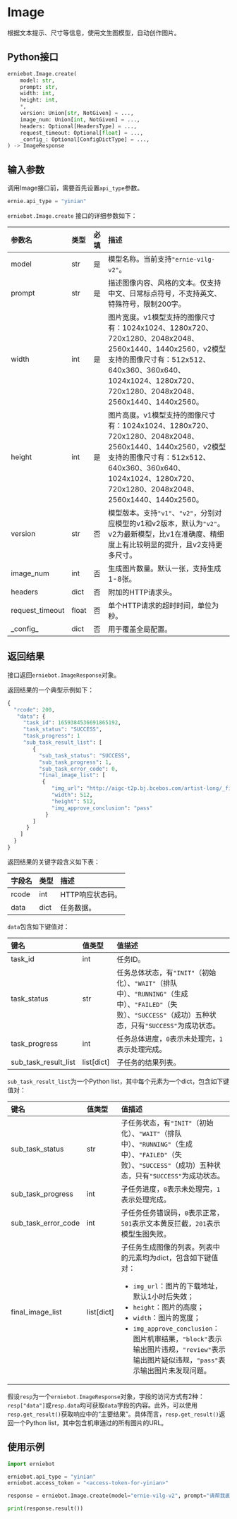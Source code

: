 # Image

根据文本提示、尺寸等信息，使用文生图模型，自动创作图片。

## Python接口

```{.py .copy}
erniebot.Image.create(
    model: str,
    prompt: str,
    width: int,
    height: int,
    *,
    version: Union[str, NotGiven] = ...,
    image_num: Union[int, NotGiven] = ...,
    headers: Optional[HeadersType] = ...,
    request_timeout: Optional[float] = ...,
    _config_: Optional[ConfigDictType] = ...,
) -> ImageResponse
```

## 输入参数

调用Image接口前，需要首先设置`api_type`参数。

```{.py .copy}
ernie.api_type = "yinian"
```

`erniebot.Image.create` 接口的详细参数如下：

| 参数名 | 类型 | 必填 | 描述 |
| :--- | :--- | :--- | :--- |
| model | str | 是 | 模型名称。当前支持`"ernie-vilg-v2"`。 |
| prompt | str | 是 | 描述图像内容、风格的文本。仅支持中文、日常标点符号，不支持英文、特殊符号，限制200字。 |
| width | int | 是 | 图片宽度。v1模型支持的图像尺寸有：1024x1024、1280x720、720x1280、2048x2048、2560x1440、1440x2560，v2模型支持的图像尺寸有：512x512、640x360、360x640、1024x1024、1280x720、720x1280、2048x2048、2560x1440、1440x2560。 |
| height | int | 是 | 图片高度。v1模型支持的图像尺寸有：1024x1024、1280x720、720x1280、2048x2048、2560x1440、1440x2560，v2模型支持的图像尺寸有：512x512、640x360、360x640、1024x1024、1280x720、720x1280、2048x2048、2560x1440、1440x2560。 |
| version | str | 否 | 模型版本。支持`"v1"`、`"v2"`，分别对应模型的v1和v2版本，默认为`"v2"`。v2为最新模型，比v1在准确度、精细度上有比较明显的提升，且v2支持更多尺寸。 |
| image_num | int | 否 | 生成图片数量。默认一张，支持生成1-8张。 |
| headers | dict | 否 | 附加的HTTP请求头。 |
| request_timeout | float | 否 | 单个HTTP请求的超时时间，单位为秒。 |
| \_config\_ | dict | 否 | 用于覆盖全局配置。 |

## 返回结果

接口返回`erniebot.ImageResponse`对象。

返回结果的一个典型示例如下：

```{.py .no-copy}
{
  "rcode": 200,
   "data": {
     "task_id": 1659384536691865192,
     "task_status": "SUCCESS",
     "task_progress": 1
     "sub_task_result_list": [
        {
          "sub_task_status": "SUCCESS",
          "sub_task_progress": 1,
          "sub_task_error_code": 0,
          "final_image_list": [
           {  
              "img_url": "http://aigc-t2p.bj.bcebos.com/artist-long/_final.png?02d252c87b91ed3b2f6327db0",
              "width": 512,
              "height": 512,
              "img_approve_conclusion": "pass"
            }
        ]
      }
    ]
  }
}
```

返回结果的关键字段含义如下表：

| 字段名 | 类型 | 描述 |
| :--- | :--- | :--- |
| rcode | int | HTTP响应状态码。 |
| data | dict | 任务数据。 |

`data`包含如下键值对：

| 键名 | 值类型 | 值描述 |
| :--- | :--- | :--- |
| task_id | int | 任务ID。 |
| task_status | str | 任务总体状态，有`"INIT"`（初始化）、`"WAIT"`（排队中）、`"RUNNING"`（生成中）、`"FAILED"`（失败）、`"SUCCESS"`（成功）五种状态，只有`"SUCCESS"`为成功状态。 |
| task_progress | int | 任务总体进度，`0`表示未处理完，`1`表示处理完成。 |
| sub_task_result_list | list[dict] | 子任务的结果列表。 |

`sub_task_result_list`为一个Python list，其中每个元素为一个dict，包含如下键值对：

| 键名 | 值类型 | 值描述 |
| :--- | :--- | :--- |
| sub_task_status | str | 子任务状态，有`"INIT"`（初始化）、`"WAIT"`（排队中）、`"RUNNING"`（生成中）、`"FAILED"`（失败）、`"SUCCESS"`（成功）五种状态，只有`"SUCCESS"`为成功状态。 |
| sub_task_progress | int | 子任务进度，`0`表示未处理完，`1`表示处理完成。 |
| sub_task_error_code | int | 子任务任务错误码，`0`表示正常，`501`表示文本黄反拦截，`201`表示模型生图失败。 |
| final_image_list | list[dict] | 子任务生成图像的列表。列表中的元素均为dict，包含如下键值对：<ul><li><code>img_url</code>：图片的下载地址，默认1小时后失效；</li><li><code>height</code>：图片的高度；</li><li><code>width</code>：图片的宽度；</li><li><code>img_approve_conclusion</code>：图片机审结果，<code>"block"</code>表示输出图片违规，<code>"review"</code>表示输出图片疑似违规，<code>"pass"</code>表示输出图片未发现问题。</li></ul> |

假设`resp`为一个`erniebot.ImageResponse`对象，字段的访问方式有2种：`resp["data"]`或`resp.data`均可获取`data`字段的内容。此外，可以使用`resp.get_result()`获取响应中的“主要结果”。具体而言，`resp.get_result()`返回一个Python list，其中包含机审通过的所有图片的URL。

## 使用示例

```{.py .copy}
import erniebot

erniebot.api_type = "yinian"
erniebot.access_token = "<access-token-for-yinian>"

response = erniebot.Image.create(model="ernie-vilg-v2", prompt="请帮我画一只可爱的大猫咪", width=512, height=512, version="v2", image_num=1)

print(response.result())
```
